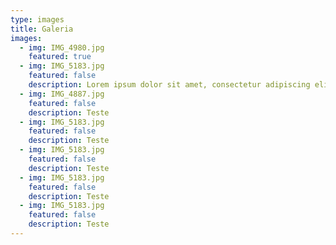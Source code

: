 ```yaml
---
type: images
title: Galeria
images:
  - img: IMG_4980.jpg
    featured: true
  - img: IMG_5183.jpg
    featured: false
    description: Lorem ipsum dolor sit amet, consectetur adipiscing elit, sed do eiusmod tempor incididunt ut labore et dolore magna aliqua. Ut enim ad minim veniam, quis nostrud exercitation ullamco laboris nisi ut aliquip ex ea commodo consequat. Duis aute irure dolor in reprehenderit in voluptate velit esse cillum dolore eu fugiat nulla pariatur. Excepteur sint occaecat cupidatat non proident, sunt in culpa qui officia deserunt mollit anim id est laborum.
  - img: IMG_4887.jpg
    featured: false
    description: Teste
  - img: IMG_5183.jpg
    featured: false
    description: Teste
  - img: IMG_5183.jpg
    featured: false
    description: Teste
  - img: IMG_5183.jpg
    featured: false
    description: Teste
  - img: IMG_5183.jpg
    featured: false
    description: Teste
---
```

